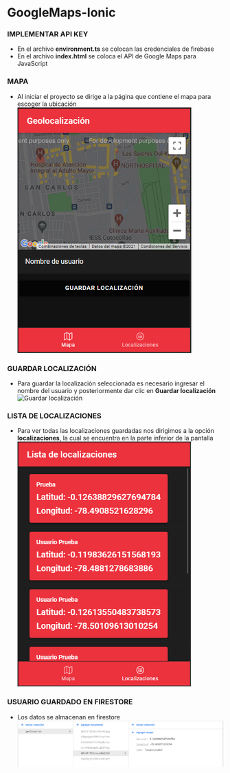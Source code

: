 # GoogleMaps-Ionic
### IMPLEMENTAR API KEY
  - En el archivo **environment.ts** se colocan las credenciales de firebase
  - En el archivo **index.html** se coloca el API de Google Maps para JavaScript
### MAPA
- Al iniciar el proyecto se dirige a la página que contiene el mapa para escoger la ubicación
![Mapa](https://raw.githubusercontent.com/Jaela-C/Google_Maps_Ionic/master/images/Mapa.PNG)
### GUARDAR LOCALIZACIÓN 
- Para guardar la localización seleccionada es necesario ingresar el nombre del usuario y posteriormente dar clic en **Guardar localización**
![Guardar localización](https://raw.githubusercontent.com/Jaela-C/Google_Maps_Ionic/master/images/Guardar%20localización.PNG)
### LISTA DE LOCALIZACIONES 
- Para ver todas las localizaciones guardadas nos dirigimos a la opción **localizaciones**, la cual se encuentra en la parte inferior de la pantalla
![Lista de localizaciones](https://raw.githubusercontent.com/Jaela-C/Google_Maps_Ionic/master/images/Lista%20de%20localizaciones.PNG)
### USUARIO GUARDADO EN FIRESTORE 
- Los datos se almacenan en firestore
![Lista de localizaciones](https://raw.githubusercontent.com/Jaela-C/Google_Maps_Ionic/master/images/Usuario%20en%20firestore.PNG)
